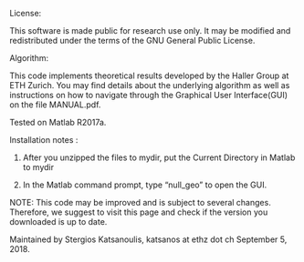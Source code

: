 License:

This software is made public for research use only. It may be modified and redistributed
under the terms of the GNU General Public License.

Algorithm:

This code implements theoretical results developed by the Haller Group at ETH Zurich. 
You may find details about the underlying algorithm as well as instructions on how to navigate through
the Graphical User Interface(GUI) on the file MANUAL.pdf.


Tested on Matlab R2017a.

Installation notes :

1) After you unzipped the files to mydir, put the Current Directory in Matlab to mydir

2) In the Matlab command prompt, type “null_geo” to open the GUI.

NOTE: This code may be improved and is subject to several changes. Therefore, we suggest to visit this 
page and check if the version you downloaded is up to date.  


Maintained by Stergios Katsanoulis,
katsanos at ethz dot ch
September 5, 2018.
